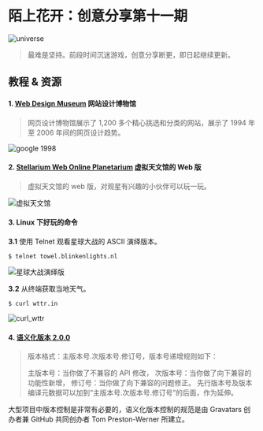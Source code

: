 # 陌上花开：创意分享第十一期

![universe](../images/old_images/universe.png)

> 最难是坚持。前段时间沉迷游戏，创意分享断更，即日起继续更新。

<!-- more -->

## 教程 & 资源

#### 1. [Web Design Museum](https://www.webdesignmuseum.org/)  网站设计博物馆

> 网页设计博物馆展示了 1,200 多个精心挑选和分类的网站，展示了 1994 年至 2006 年间的网页设计趋势。

![google 1998](https://ws1.sinaimg.cn/large/006tNbRwly1fyff5zazvjj30n20gomyc.jpg)

#### 2. [Stellarium Web Online Planetarium](https://stellarium-web.org/)  虚拟天文馆的 Web 版

> 虚拟天文馆的 web 版，对观星有兴趣的小伙伴可以玩一玩。

![虚拟天文馆](https://ws4.sinaimg.cn/large/006tNbRwly1fyffhcfnovj31s20u07wh.jpg)

#### 3. Linux 下好玩的命令

**3.1** 使用 Telnet 观看星球大战的 ASCII 演绎版本。

```shell
$ telnet towel.blinkenlights.nl
```

![星球大战演绎版](https://ws3.sinaimg.cn/large/006tNc79gy1fz5q5sebsnj30eg084aac.jpg)

**3.2** 从终端获取当地天气。

```shell
$ curl wttr.in
```

![curl_wttr](https://ws2.sinaimg.cn/large/006tNc79gy1fz5q8obswjj31d00u0qc9.jpg)

#### 4. [语义化版本 2.0.0](https://semver.org/lang/zh-CN/)

> 版本格式：主版本号.次版本号.修订号，版本号递增规则如下：
> 
> 主版本号：当你做了不兼容的 API 修改，
> 次版本号：当你做了向下兼容的功能性新增，
> 修订号：当你做了向下兼容的问题修正。
> 先行版本号及版本编译元数据可以加到“主版本号.次版本号.修订号”的后面，作为延伸。

大型项目中版本控制是非常有必要的，语义化版本控制的规范是由 Gravatars 创办者兼 GitHub 共同创办者 Tom Preston-Werner 所建立。